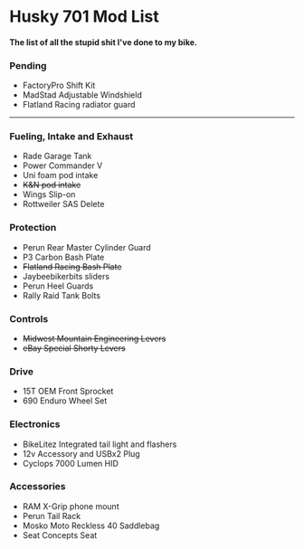 # Husky 701 Mod List
#### The list of all the stupid shit I've done to my bike.

### Pending
* FactoryPro Shift Kit
* MadStad Adjustable Windshield
* Flatland Racing radiator guard
--------------------------

### Fueling, Intake and Exhaust
* Rade Garage Tank
* Power Commander V
* Uni foam pod intake
* ~~K&N pod intake~~
* Wings Slip-on
* Rottweiler SAS Delete

### Protection
* Perun Rear Master Cylinder Guard
* P3 Carbon Bash Plate
* ~~Flatland Racing Bash Plate~~
* Jaybeebikerbits sliders
* Perun Heel Guards
* Rally Raid Tank Bolts

### Controls
* ~~Midwest Mountain Engineering Levers~~
* ~~eBay Special Shorty Levers~~

### Drive
* 15T OEM Front Sprocket
* 690 Enduro Wheel Set

### Electronics
* BikeLitez Integrated tail light and flashers
* 12v Accessory and USBx2 Plug
* Cyclops 7000 Lumen HID

### Accessories
* RAM X-Grip phone mount
* Perun Tail Rack
* Mosko Moto Reckless 40 Saddlebag
* Seat Concepts Seat
